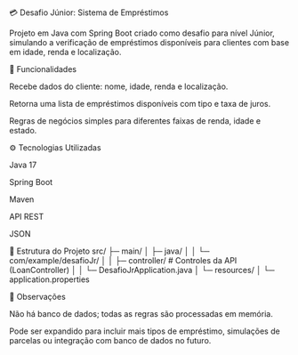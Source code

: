 💳 Desafio Júnior: Sistema de Empréstimos

Projeto em Java com Spring Boot criado como desafio para nível Júnior, simulando a verificação de empréstimos disponíveis para clientes com base em idade, renda e localização.

🔹 Funcionalidades

Recebe dados do cliente: nome, idade, renda e localização.

Retorna uma lista de empréstimos disponíveis com tipo e taxa de juros.

Regras de negócios simples para diferentes faixas de renda, idade e estado.

⚙️ Tecnologias Utilizadas

Java 17

Spring Boot

Maven

API REST

JSON

📁 Estrutura do Projeto
src/
├─ main/
│   ├─ java/
│   │   └─ com/example/desafioJr/
│   │       ├─ controller/  # Controles da API (LoanController)
│   │       └─ DesafioJrApplication.java
│   └─ resources/
│       └─ application.properties

📌 Observações

Não há banco de dados; todas as regras são processadas em memória.

Pode ser expandido para incluir mais tipos de empréstimo, simulações de parcelas ou integração com banco de dados no futuro.